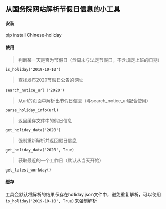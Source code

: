 ## 从国务院网站解析节假日信息的小工具

#### 安装
pip install Chinese-holiday

#### 使用
> 判断某一天是否为节假日（含周末与法定节假日，不含规定上班的日期）

```is_holiday('2019-10-10')```

> 查找发布2020节假日公告的网址

```search_notice_url（'2020')```

> 从url的页面中解析出节假日信息（与search_notice_url配合使用）

```parse_holiday_info(url)```

> 返回缓存文件中的假日信息

```get_holiday_data('2020')```

> 强制重新解析并返回假日信息

```get_holiday_data('2020', True)```

> 获取最近的一个工作日（默认从当天开始）

```get_latest_workday()```

#### 缓存
工具会默认将解析的结果保存在holiday.json文件中，避免重复解析，可以使用
```is_holiday('2019-10-10', True)```来强制解析